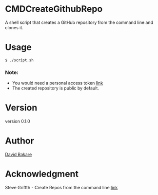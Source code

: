 # CMDCreateGithubRepo

A shell script that creates a GitHub repository from the command line and clones it.

# Usage
```shell
$ ./script.sh
```
### Note:
- You would need a personal access token [link](./https://docs.github.com/en/enterprise-server@3.4/authentication/keeping-your-account-and-data-secure/creating-a-personal-access-token)
- The created repository is public by default.

# Version
version 0.1.0
# Author
[David Bakare](./https://github.com/3akare)

# Acknowledgment
Steve Griffth - Create Repos from the command line [link](./https://youtu.be/6xmFp4_U9-A)
